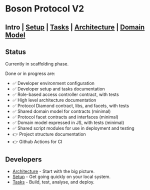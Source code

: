 # Boson Protocol V2
## Intro | [Setup](docs/setup.md) | [Tasks](docs/tasks.md) |  [Architecture](docs/architecture.md) | [Domain Model](docs/domain.md)

## Status
Currently in scaffolding phase. 

Done or in progress are:

  - ✅ Developer environment configuration
  - ✅ Developer setup and tasks documentation
  - ✅ Role-based access controller contract, with tests
  - ✅ High level architecture documentation 
  - ✅ Protocol Diamond contract, libs, and facets, with tests
  - ✅ Shared domain model for contracts (minimal)
  - ✅ Protocol facet contracts and interfaces (minimal)
  - ✅ Domain model expressed in JS, with tests  (minimal)
  - ✅ Shared script modules for use in deployment and testing
  - 👉 Project structure documentation
  - 👉 Github Actions for CI
  
## Developers
  - [Architecture](docs/architecture.md) - Start with the big picture.
  - [Setup](docs/setup.md) - Get going quickly on your local system.
  - [Tasks](docs/tasks.md) - Build, test, analyse, and deploy.
  